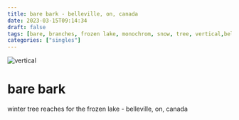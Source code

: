 ```yaml
---
title: bare bark - belleville, on, canada
date: 2023-03-15T09:14:34
draft: false
tags: [bare, branches, frozen lake, monochrom, snow, tree, vertical,belleville,on, canada]
categories: ["singles"]
---
```

![vertical](/p/sbr-20230315-1000144.jpg)
<!--more-->
# bare bark
winter tree reaches for the frozen lake - belleville, on, canada
